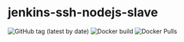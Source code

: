 # jenkins-ssh-nodejs-slave

![GitHub tag (latest by date)](https://img.shields.io/github/v/tag/luotaoruby/jenkins-ssh-nodejs-slave)
![Docker build](https://img.shields.io/docker/build/luotaoruby/jenkins-ssh-nodejs-slave)
![Docker Pulls](https://img.shields.io/docker/pulls/luotaoruby/jenkins-ssh-nodejs-slave)
